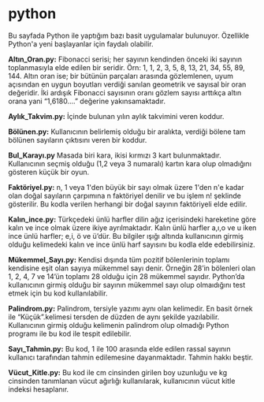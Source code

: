 # python
Bu sayfada Python ile yaptığım bazı basit uygulamalar bulunuyor. Özellikle Python'a yeni başlayanlar için faydalı olabilir.

<b>Altın_Oran.py:</b> Fibonacci serisi; her sayının kendinden önceki iki sayının toplanmasıyla elde edilen bir seridir. Örn: 1, 1, 2, 3, 5, 8, 13, 21, 34, 55, 89, 144. Altın oran ise; bir bütünün parçaları arasında gözlemlenen, uyum açısından en uygun boyutları verdiği sanılan geometrik ve sayısal bir oran değeridir. İki ardışık Fibonacci sayısının oranı gözlem sayısı arttıkça altın orana yani “1,6180….” değerine yakınsamaktadır. 

<b>Aylık_Takvim.py:</b> İçinde bulunan yılın aylık takvimini veren koddur.

<b>Bölünen.py:</b> Kullanıcının belirlemiş olduğu bir aralıkta, verdiği bölene tam bölünen sayıların çıktısını veren bir koddur.

<b>Bul_Karayı.py</b> Masada biri kara, ikisi kırmızı 3 kart bulunmaktadır. Kullanıcının seçmiş olduğu (1,2 veya 3 numaralı) kartın kara olup olmadığını gösteren küçük bir oyun.

<b>Faktöriyel.py:</b> n, 1 veya 1'den büyük bir sayı olmak üzere 1'den n'e kadar olan doğal sayıların çarpımına n faktöriyel denilir ve bu işlem n! şeklinde gösterilir. Bu kodla verilen herhangi bir doğal sayının faktöriyeli elde edilir.

<b>Kalın_ince.py:</b> Türkçedeki ünlü harfler dilin ağız içerisindeki hareketine göre kalın ve ince olmak üzere ikiye ayrılmaktadır. Kalın ünlü harfler a,ı,o ve u iken ince ünlü harfler; e,i, ö ve ü’dür. Bu bilgiler ışığı altında kullanıcının girmiş olduğu kelimedeki kalın ve ince ünlü harf sayısını bu kodla elde edebilirsiniz.

<b>Mükemmel_Sayı.py:</b> Kendisi dışında tüm pozitif bölenlerinin toplamı kendisine eşit olan sayıya mükemmel sayı denir. Örneğin 28’in bölenleri olan 1, 2, 4, 7 ve 14’ün toplamı 28 olduğu için 28 mükemmel sayıdır. Python’da kullanıcının girmiş olduğu bir sayının mükemmel sayı olup olmaıdığını test etmek için bu kod kullanılabilir.

<b>Palindrom.py:</b> Palindrom, tersiyle yazımı aynı olan kelimedir. En basit örnek ile “Küçük”.kelimesi tersden de düzden de aynı şekilde yazılabilir. Kullanıcının girmiş olduğu kelimenin palindrom olup olmadığı Python programı ile bu kod ile tespit edilebilir.

<b>Sayı_Tahmin.py:</b> Bu kod, 1 ile 100 arasında elde edilen rassal sayının kullanıcı tarafından tahmin edilemesine dayanmaktadır. Tahmin hakkı beştir.

<b>Vücut_Kitle.py:</b> Bu kod ile cm cinsinden girilen boy uzunluğu ve kg cinsinden tanımlanan vücut ağırlığı kullanılarak, kullanıcının vücut kitle indeksi hesaplanır.
